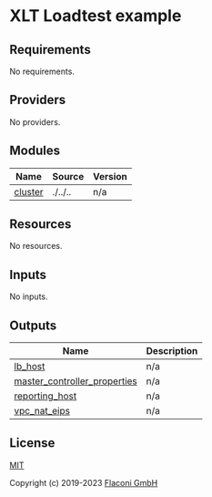 # XLT Loadtest example

<!-- BEGINNING OF PRE-COMMIT-TERRAFORM DOCS HOOK -->
## Requirements

No requirements.

## Providers

No providers.

## Modules

| Name | Source | Version |
|------|--------|---------|
| <a name="module_cluster"></a> [cluster](#module\_cluster) | ./../.. | n/a |

## Resources

No resources.

## Inputs

No inputs.

## Outputs

| Name | Description |
|------|-------------|
| <a name="output_lb_host"></a> [lb\_host](#output\_lb\_host) | n/a |
| <a name="output_master_controller_properties"></a> [master\_controller\_properties](#output\_master\_controller\_properties) | n/a |
| <a name="output_reporting_host"></a> [reporting\_host](#output\_reporting\_host) | n/a |
| <a name="output_vpc_nat_eips"></a> [vpc\_nat\_eips](#output\_vpc\_nat\_eips) | n/a |

<!-- END OF PRE-COMMIT-TERRAFORM DOCS HOOK -->


## License

[MIT](LICENSE)

Copyright (c) 2019-2023 [Flaconi GmbH](https://github.com/Flaconi)
